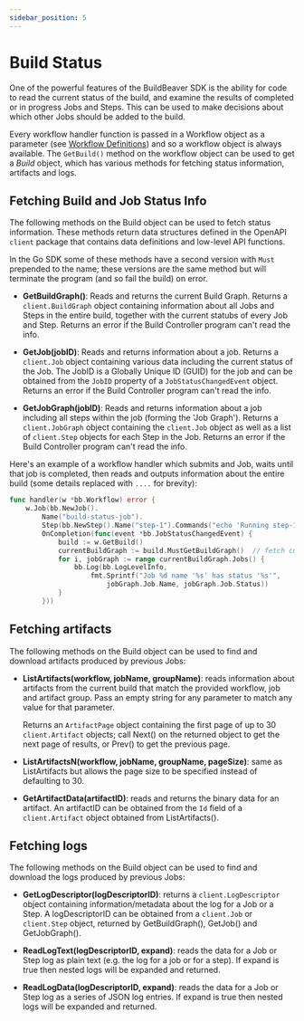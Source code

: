 ```yaml
---
sidebar_position: 5
---
```


# Build Status

One of the powerful features of the BuildBeaver SDK is the ability for code to read the current status of the build,
and examine the results of completed or in progress Jobs and Steps. This can be used to make decisions about which
other Jobs should be added to the build.

Every workflow handler function is passed in a Workflow object as a parameter (see [Workflow Definitions](workflows#workflow-definitions))
and so a workflow object is always available. The ``GetBuild()`` method on the workflow object can be used to get
a *Build* object, which has various methods for fetching status information, artifacts and logs.


## Fetching Build and Job Status Info

The following methods on the Build object can be used to fetch status information. These methods return
data structures defined in the OpenAPI ``client`` package that contains data definitions and low-level API functions.

In the Go SDK some of these methods have a second version with ``Must`` prepended to the name; these versions are
the same method but will terminate the program (and so fail the build) on error.

- **GetBuildGraph()**: Reads and returns the current Build Graph. Returns a ``client.BuildGraph``
  object containing information about all Jobs and Steps in the entire build, together with
  the current statubs of every Job and Step. Returns an error if the Build Controller program can't read the info.

- **GetJob(jobID)**: Reads and returns information about a job. Returns a ``client.Job`` object containing various
  data including the current status of the Job. The JobID is a Globally Unique ID (GUID) for the job and can be
  obtained from the ``JobID`` property of a ``JobStatusChangedEvent`` object.
  Returns an error if the Build Controller program can't read the info.

- **GetJobGraph(jobID)**: Reads and returns information about a job including all steps within the job (forming
  the 'Job Graph'). Returns a ``client.JobGraph`` object containing the ``client.Job`` object as well as a list of
  ``client.Step`` objects for each Step in the Job.
  Returns an error if the Build Controller program can't read the info.

Here's an example of a workflow handler which submits and Job, waits until that job is completed, then reads and
outputs information about the entire build (some details replaced with ``....`` for brevity):

```go
func handler(w *bb.Workflow) error {
    w.Job(bb.NewJob().
        Name("build-status-job").
        Step(bb.NewStep().Name("step-1").Commands("echo 'Running step-1'").
        OnCompletion(func(event *bb.JobStatusChangedEvent) {
            build := w.GetBuild()
			currentBuildGraph := build.MustGetBuildGraph()  // fetch current status from bb or the server
			for i, jobGraph := range currentBuildGraph.Jobs() {
				bb.Log(bb.LogLevelInfo,
					fmt.Sprintf("Job %d name '%s' has status '%s'",
					    jobGraph.Job.Name, jobGraph.Job.Status))
			}
        }))
```

## Fetching artifacts

The following methods on the Build object can be used to find and download artifacts produced by previous Jobs:

- **ListArtifacts(workflow, jobName, groupName)**: reads information about artifacts from the current build
  that match the provided workflow, job and artifact group. Pass an empty string for any parameter to match any
  value for that parameter.

  Returns an ``ArtifactPage`` object containing the first page of up to 30  ``client.Artifact`` objects; call Next()
  on the returned object to get the next page of results, or Prev() to get the previous page.

- **ListArtifactsN(workflow, jobName, groupName, pageSize)**: same as ListArtifacts but allows the page size to
  be specified instead of defaulting to 30.

- **GetArtifactData(artifactID)**: reads and returns the binary data for an artifact. An artifactID
  can be obtained from the ``Id`` field of a ``client.Artifact`` object obtained from ListArtifacts().


## Fetching logs

The following methods on the Build object can be used to find and download the logs produced by previous Jobs:

- **GetLogDescriptor(logDescriptorID)**: returns a ``client.LogDescriptor`` object containing information/metadata
  about the log for a Job or a Step. A logDescriptorID can be obtained from a ``client.Job`` or ``client.Step``
  object, returned by GetBuildGraph(), GetJob() and GetJobGraph().

- **ReadLogText(logDescriptorID, expand)**: reads the data for a Job or Step log as plain text (e.g. the log for a
  job or for a step). If expand is true then nested logs will be expanded and returned.

- **ReadLogData(logDescriptorID, expand)**: reads the data for a Job or Step log as a series of JSON log entries. 
  If expand is true then nested logs will be expanded and returned.
